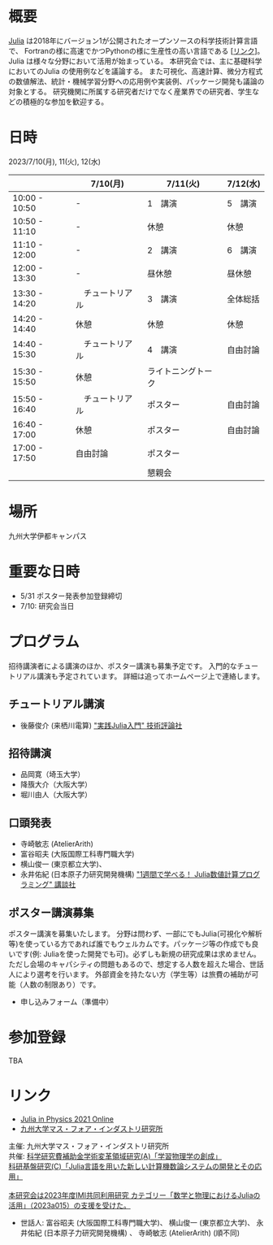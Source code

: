 

# 概要
[Julia](https://julialang.org/) は2018年にバージョン1が公開されたオープンソースの科学技術計算言語で、
Fortranの様に高速でかつPythonの様に生産性の高い言語である [[リンク](https://www.geidai.ac.jp/~marui/julialang/why_we_created_julia/index.html)]。
Julia は様々な分野において活用が始まっている。
本研究会では、主に基礎科学においてのJulia の使用例などを議論する。
また可視化、高速計算、微分方程式の数値解法、統計・機械学習分野への応用例や実装例、パッケージ開発も議論の対象とする。
研究機関に所属する研究者だけでなく産業界での研究者、学生などの積極的な参加を歓迎する。



# 日時
2023/7/10(月), 11(火), 12(水) 

|  | 7/10(月) | 7/11(火) | 7/12(水) |
| --- | --- | --- | --- |
| 10:00 - 10:50 | - | 1　講演 | 5　講演 |
| 10:50 - 11:10 | - | 休憩 | 休憩 |
| 11:10 - 12:00 | - | 2　講演 | 6　講演 |
| 12:00 - 13:30 | - | 昼休憩 | 昼休憩 |
| 13:30 - 14:20 | 　チュートリアル | 3　講演 | 全体総括 |
| 14:20 - 14:40 | 休憩 | 休憩 | 休憩 |
| 14:40 - 15:30 | 　チュートリアル | 4　講演 | 自由討論 |
| 15:30 - 15:50 | 休憩 | ライトニングトーク |  |
| 15:50 - 16:40 | 　チュートリアル | ポスター | 自由討論 |
| 16:40 - 17:00 | 休憩 | ポスター | 自由討論 |
| 17:00 - 17:50 | 自由討論 | ポスター |  |
|  |  | 懇親会 |  |


# 場所
九州大学伊都キャンパス

# 重要な日時

- 5/31 ポスター発表参加登録締切
- 7/10: 研究会当日

# プログラム
招待講演者による講演のほか、ポスター講演も募集予定です。
入門的なチュートリアル講演も予定されています。
詳細は追ってホームページ上で連絡します。



## チュートリアル講演
- 後藤俊介 (来栖川電算) ["実践Julia入門" 技術評論社](https://gihyo.jp/book/2023/978-4-297-13350-4)
## 招待講演
- 品岡寛（埼玉大学）
- 降籏大介（大阪大学）
- 堀川由人（大阪大学）
## 口頭発表
- 寺崎敏志 (AtelierArith)
- 富谷昭夫 (大阪国際工科専門職大学)
- 横山俊一 (東京都立大学)、
- 永井佑紀 (日本原子力研究開発機構) ["1週間で学べる！ Julia数値計算プログラミング" 講談社](https://www.kspub.co.jp/book/detail/5282823.html)

## ポスター講演募集
ポスター講演を募集いたします。
分野は問わず、一部にでもJulia(可視化や解析等)を使っている方であれば誰でもウェルカムです。パッケージ等の作成でも良いです(例: Juliaを使った開発でも可)。必ずしも新規の研究成果は求めません。ただし会場のキャパシティの問題もあるので、想定する人数を超えた場合、世話人により選考を行います。
外部資金を持たない方（学生等）は旅費の補助が可能（人数の制限あり）です。

- 申し込みフォーム（準備中）


# 参加登録
TBA

# リンク
- [Julia in Physics 2021 Online](https://akio-tomiya.github.io/julia_in_physics/)
- [九州大学マス・フォア・インダストリ研究所](https://www.imi.kyushu-u.ac.jp/)


主催: 九州大学マス・フォア・インダストリ研究所 <br>
共催: [科学研究費補助金学術変革領域研究(A)「学習物理学の創成」](https://mlphys.scphys.kyoto-u.ac.jp/) <br>
<a href="https://kaken.nii.ac.jp/ja/grant/KAKENHI-PROJECT-20K03537/">科研基盤研究(C)「Julia言語を用いた新しい計算機数論システムの開発とその応用」</a><br>
<br>
[本研究会は2023年度IMI共同利用研究 カテゴリー「数学と物理におけるJuliaの活用」（2023a015）の支援を受けた。](https://joint1.imi.kyushu-u.ac.jp/research_chooses/view/2023a015)


- 世話人: 
富谷昭夫 (大阪国際工科専門職大学)、
横山俊一 (東京都立大学)、
永井佑紀 (日本原子力研究開発機構) 、
寺崎敏志 (AtelierArith)
(順不同)
